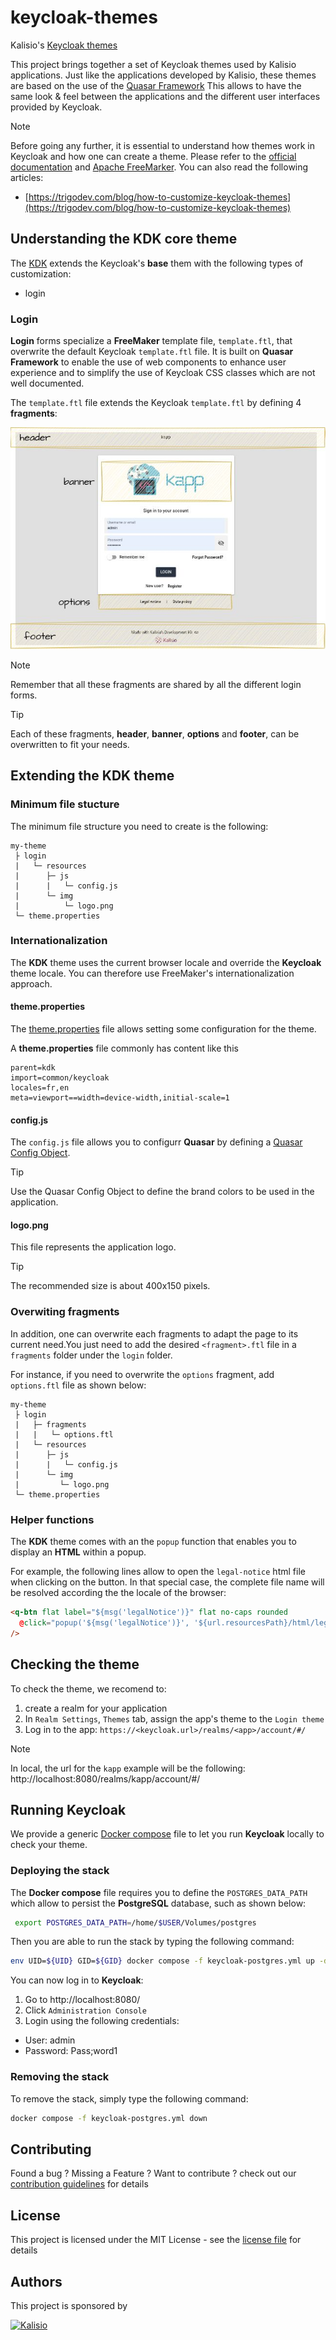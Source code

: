# keycloak-themes

Kalisio's [Keycloak themes](https://www.keycloak.org/docs/latest/server_development/#_themes)

This project brings together a set of Keycloak themes used by Kalisio applications.
Just like the applications developed by Kalisio, these themes are based on the use of the [Quasar Framework](https://quasar.dev/)
This allows to have the same look & feel between the applications and the different user interfaces provided by Keycloak.

> [!Note]
>Before going any further, it is essential to understand how themes work in Keycloak and how one can create a theme. Please refer to the [official documentation](https://www.keycloak.org/docs/latest/server_development/index.html#_themes) and [Apache FreeMarker](https://freemarker.apache.org/index.html).
> You can also read the following articles:
>* [https://trigodev.com/blog/how-to-customize-keycloak-themes](https://trigodev.com/blog/how-to-customize-keycloak-themes)


## Understanding the KDK core theme

The [KDK](./themes/kdk) extends the Keycloak's **base** them with the following types of customization:
* login
 
### Login 

**Login** forms specialize a **FreeMaker** template file, `template.ftl`, that overwrite the default Keycloak `template.ftl` file. It is built on **Quasar Framework** to enable the use of web components to enhance user experience and to simplify the use of Keycloak CSS classes which are not well documented.

The `template.ftl` file extends the Keycloak `template.ftl` by defining 4 **fragments**: 

![Template fragments](./docs/keycloak-themes-fragments.jpg)

> [!NOTE]
> Remember that all these fragments are shared by all the different login forms.

> [!TIP]
>Each of these fragments, **header**, **banner**, **options** and **footer**, can be overwritten to fit your needs.

## Extending the KDK theme

### Minimum file stucture

The minimum file structure you need to create is the following:
```
my-theme
 ├ login
 |   └─ resources
 |      ├─ js
 |      |   └─ config.js
 |      └─ img
 |          └─ logo.png
 └─ theme.properties
```

### Internationalization

The **KDK** theme uses the current browser locale and override the **Keycloak** theme locale. You can therefore use FreeMaker's internationalization approach.

#### theme.properties

The [theme.properties](https://www.keycloak.org/docs/latest/server_development/index.html#theme-properties) file allows setting some configuration for the theme.

A **theme.properties** file commonly has content like this

```
parent=kdk 
import=common/keycloak
locales=fr,en
meta=viewport==width=device-width,initial-scale=1
```

#### config.js

The `config.js` file allows you to configurr **Quasar** by defining a [Quasar Config Object](https://quasar.dev/start/umd/#quasar-config-object). 

> [!TIP]
> Use the Quasar Config Object to define the brand colors to be used in the application.

#### logo.png

This file represents the application logo. 

> [!TIP]
> The recommended size is about 400x150 pixels.

### Overwiting fragments

In addition, one can overwrite each fragments to adapt the page to its current need.You just need to add the desired `<fragment>.ftl` file in a `fragments` folder under the `login` folder.

For instance, if you need to overwrite the `options` fragment, add `options.ftl` file as shown below:
```
my-theme
 ├ login
 |   ├─ fragments
 |   |   └─ options.ftl
 |   └─ resources
 |      ├─ js
 |      |   └─ config.js
 |      └─ img
 |         └─ logo.png
 └─ theme.properties
```

### Helper functions

The **KDK** theme comes with an the `popup` function that enables you to display an **HTML** within a popup.

For example, the following lines allow to open the `legal-notice` html file when clicking on the button. In that special case, the complete file name will be resolved according the the locale of the browser:

```html
<q-btn flat label="${msg('legalNotice')}" flat no-caps rounded 
  @click="popup('${msg('legalNotice')}', '${url.resourcesPath}/html/legal-notice_${locale.currentLanguageTag}.html')" 
/>
```

## Checking the theme

To check the theme, we recomend to:

1. create a realm for your application
2. In `Realm Settings`, `Themes` tab, assign the app's theme to the `Login theme`
3. Log in to the app: `https://<keycloak.url>/realms/<app>/account/#/`

> [!NOTE]  
> In local, the url for the `kapp` example will be the following: http://localhost:8080/realms/kapp/account/#/

## Running Keycloak

We provide a generic [Docker compose](https://docs.docker.com/compose/) file to let you run **Keycloak** locally to check your theme.

### Deploying the stack

The **Docker compose** file requires you to define the `POSTGRES_DATA_PATH` which allow to persist the **PostgreSQL** database, such as shown below:

```bash
 export POSTGRES_DATA_PATH=/home/$USER/Volumes/postgres
```

Then you are able to run the stack by typing the following command:

```bash
env UID=${UID} GID=${GID} docker compose -f keycloak-postgres.yml up -d
```

You can now log in to **Keycloak**:
1. Go to http://localhost:8080/
2. Click `Administration Console`
3. Login using the following credentials:
  
  - User: admin
  - Password: Pass;word1

### Removing the stack

To remove the stack, simply type the following command:

```bash
docker compose -f keycloak-postgres.yml down
```
## Contributing

Found a bug ? Missing a Feature ? Want to contribute ? check out our [contribution guidelines](https://kalisio.github.io/kdk/about/roadmap.html#contributing) for details

## License

This project is licensed under the MIT License - see the [license file](./LICENSE) for details

## Authors

This project is sponsored by 

[![Kalisio](https://s3.eu-central-1.amazonaws.com/kalisioscope/kalisio/kalisio-logo-black-256x84.png)](https://kalisio.com)








